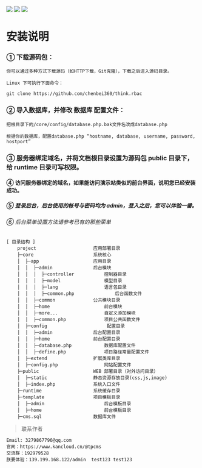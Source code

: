 ![](https://box.kancloud.cn/901503ed89e363a1dd81101346bba4eb_1366x768.png)
![](https://box.kancloud.cn/76079027c0d079fda05cd443aa5f84de_1366x768.png)
![](https://box.kancloud.cn/9f3da23e34c4ab3c4d209db10e8c43cf_1366x768.png)

# 安装说明

###  ① 下载源码包：
~~~
你可以通过多种方式下载源码（如HTTP下载，Git克隆），下载之后进入源码目录。

Linux 下可执行下面命令：

git clone https://github.com/chenbei360/think.rbac
~~~

###  ② 导入数据库，并修改 数据库 配置文件：
~~~
把根目录下的/core/config/database.php.bak文件名改成database.php

根据你的数据库，配置database.php “hostname, database, username, password, hostport”
~~~

###  ③ 服务器绑定域名，并将文档根目录设置为源码包 public 目录下，给 runtime 目录可写权限。

#### ④ 访问服务器绑定的域名，如果能访问演示站类似的前台界面，说明您已经安装成功。

##### ⑤ 登录后台，后台使用的帐号与密码均为 admin，登入之后，您可以体验一番。

###### ⑥ 后台菜单设置方法请参考已有的那些菜单


```
[ 目录结构 ]
    project                		应用部署目录
    ├─core                 		系统核心
    │  ├─app               		应用目录
    │  │  ├─admin        		后台模块
    │  │  │  ├─controller   		控制器目录
    │  │  │  ├─model        		模型目录    
    │  │  │  ├─lang         		语言包目录   
    │  │  │  ├─common.php               后台函数文件     
    │  │  ├─common        		公共模块目录    
    │  │  ├─home            		前台模块    
    │  │  ├─more...            		自定义添加模块            
    │  │  ├─common.php      		项目公共函数文件
    │  ├─config                      配置目录
    │  │  ├─admin        		后台配置目录
    │  │  ├─home        		前台配置目录
    │  │  ├─database.php    		数据库配置文件
    │  │  ├─define.php      		项目路径常量配置文件
    │  ├─extend            		扩展类库目录
    │  ├─config.php          		网站配置文件
    ├─public              		WEB 部署目录（对外访问目录）
    │  ├─static          		静态资源存放目录(css,js,image)
    │  ├─index.php       		系统入口文件
    ├─runtime             		系统缓存目录
    ├─template            		项目模板目录
    │  ├─admin               		后台模板目录
    │  ├─home                		前台模板目录
    ├─cms.sql             		数据库文件
```

>联系作者 
~~~
Email: 3279867796@qq.com 
官网：https://www.kancloud.cn/@tpcms
交流群：192979528
朕要体验：139.199.168.122/admin  test123 test123
~~~
